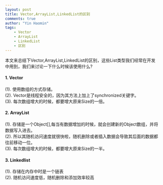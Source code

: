 ```yaml
---
layout: post
title: Vector,ArrayList,LinkedList的区别
comments: true
author: "Yin Haomin"
tags:
    - Vector
    - ArrayList
    - LinkedList
    - 区别
---
```


本文来总结下Vector,ArrayList,LinkedList的区别，这些List类型我们经常在开发中用到，我们来讨论一下什么时候该使用什么?<br>

#### 1. Vector
(1). 使用数组的方式存储。<br>
(2). Vector是线程安全的，因为其方法上加上了synchronized关键字。<br>
(3). 每次数组增大的时候，都要增大原来Size的一倍。<br>

#### 2. ArrayList
(1). 存储是一个Object[],每当有数据增加的时候，就会创建新的Object数组，并将数据写入进去。<br>
(2). 所以其随机访问速度就很快啦，随机删除或者插入数据会导致其后面的数据都往前移动一位。<br>
(3). 每次数组增大的时候，都要增大原来Size的一半。<br>

#### 3. Linkedlist
(1). 存储在内存中时是一个链表<br>
(2). 随机访问速度低，随机删除和添加效率较高<br>

